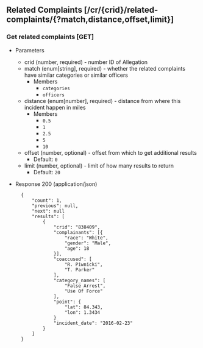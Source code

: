 ## Related Complaints [/cr/{crid}/related-complaints/{?match,distance,offset,limit}]

### Get related complaints [GET]

+ Parameters
    + crid (number, required) - number ID of Allegation
    + match (enum[string], required) - whether the related complaints have similar categories or similar officers
        + Members
            + `categories`
            + `officers`
    + distance (enum[number], required) - distance from where this incident happen in miles
        + Members
            + `0.5`
            + `1`
            + `2.5`
            + `5`
            + `10`
    + offset (number, optional) - offset from which to get additional results
        + Default: `0`
    + limit (number, optional) - limit of how many results to return
        + Default: `20`

+ Response 200 (application/json)

        {
            "count": 1,
            "previous": null,
            "next": null
            "results": [
                {
                    "crid": "838409",
                    "complainants": [{
                        "race": "White",
                        "gender": "Male",
                        "age": 18
                    }],
                    "coaccused": [
                        "R. Piwnicki",
                        "T. Parker"
                    ],
                    "category_names": [
                        "False Arrest",
                        "Use Of Force"
                    ],
                    "point": {
                        "lat": 84.343,
                        "lon": 1.3434
                    }
                    "incident_date": "2016-02-23"
                }
            ]
        }
